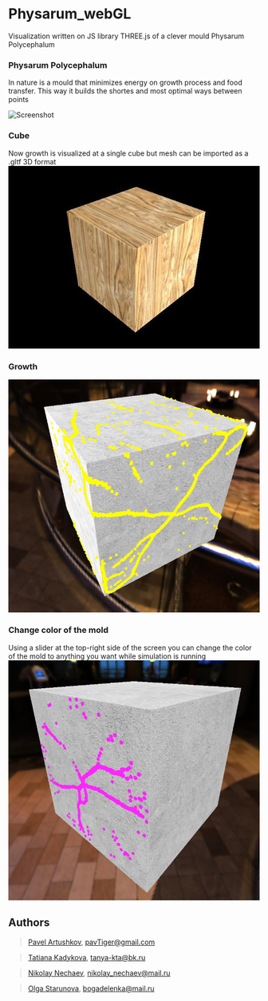 # Physarum\_webGL
Visualization written on JS library THREE.js of a clever mould Physarum Polycephalum

### Physarum Polycephalum 
In nature is a mould that minimizes energy on
growth process and food transfer. This way it builds the shortes and most optimal ways between points

![Screenshot](readme_images/physarum.gif)

### Cube
Now growth is visualized at a single cube but mesh can be imported as a .gltf 3D format
![Screenshot](readme_images/cube.jpg)

### Growth
![Screenshot](readme_images/mold.jpg)

### Change color of the mold
Using a slider at the top-right side of the screen you can change the color of the mold to anything you want while simulation is running
![Screenshot](readme_images/color.jpg)

## Authors
> [Pavel Artushkov](http://t.me/pavtiger), <pavTiger@gmail.com>

> [Tatiana Kadykova](http://vk.com/ricopin), <tanya-kta@bk.ru>

> [Nikolay Nechaev](http://t.me/kolayne), <nikolay_nechaev@mail.ru>

> [Olga Starunova](http://vk.com/id2051067), <bogadelenka@mail.ru>

